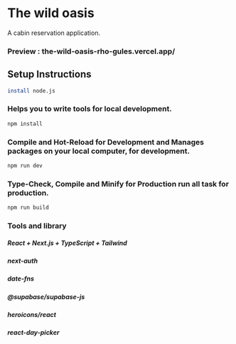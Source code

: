 # The wild oasis

A cabin reservation application.

### Preview : the-wild-oasis-rho-gules.vercel.app/

## Setup Instructions

```sh
install node.js
```

### Helps you to write tools for local development.

```sh
npm install
```

### Compile and Hot-Reload for Development and Manages packages on your local computer, for development.

```sh
npm run dev
```

### Type-Check, Compile and Minify for Production run all task for production.

```sh
npm run build
```

### Tools and library

##### React + Next.js + TypeScript + Tailwind

##### next-auth

##### date-fns

##### @supabase/supabase-js

##### heroicons/react

##### react-day-picker
